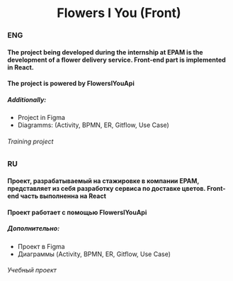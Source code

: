 <h1 align="center">Flowers I You (Front)</h1>

<h3>ENG</h3>
<h4>The project being developed during the internship at EPAM is the development of a flower delivery service. Front-end part is implemented in React.</h4> 

<h4>The project is powered by FlowersIYouApi</h4> 

<h5>Additionally:</h5>
<ul>
  <li>Project in Figma </li>
  <li>Diagramms: (Activity, BPMN, ER, Gitflow, Use Case)</li>
</ul>

<h6>Training project</h6>

<h3>RU</h3>
<h4>Проект, разрабатываемый на стажировке в компании EPAM, представляет из себя разработку сервиса по доставке цветов. Front-end часть выполненна на React</h4>

<h4>Проект работает с помощью FlowersIYouApi</h4> 

<h5>Дополнительно:</h5>
<ul>
  <li>Проект в Figma</li>
  <li>Диаграммы (Activity, BPMN, ER, Gitflow, Use Case)</li>
</ul>

<h6>Учебный проект</h6>